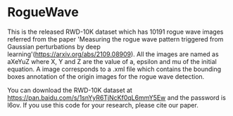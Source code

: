 # RogueWave
This is the released RWD-10K dataset which has 10191 rogue wave images referred from the paper 'Measuring the rogue wave pattern triggered from Gaussian perturbations by deep learning'(https://arxiv.org/abs/2109.08909). All the images are named as aXeYuZ where X, Y and Z are the value of a, epsilon and mu of the initial equation. A image corresponds to a .xml file which contains the bounding boxes annotation of the origin images for the rogue wave detection.

You can download the RWD-10K dataset at https://pan.baidu.com/s/1snYyR6TjNcKf0qL6mmY5Ew and the password is l6ov. If you use this code for your research, please cite our paper.
